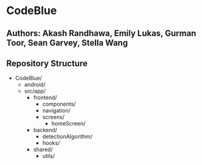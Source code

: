 # CodeBlue

## Authors: Akash Randhawa, Emily Lukas, Gurman Toor, Sean Garvey, Stella Wang

## Repository Structure

-   CodeBlue/
    -   android/
    -   src/app/
        -   frontend/
            -   components/
            -   navigation/
            -   screens/
                -   homeScreen/
        -   backend/
            -   detectionAlgorithm/
            -   hooks/
        -   shared/
            -   utils/

